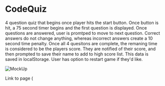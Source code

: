 # CodeQuiz

4 question quiz that begins once player hits the start button. Once button is hit, a 75 second timer begins and the first question is displayed. Once questions are answered, user is promtped to move to next question. Correct answers do not change anything, whereas incorrect answers create a 10 second time penalty. Once all 4 quesitons are complete, the remaning time is considered to be the players score. They are notified of their score, and then prompted to save their name to add to high score list. This data is saved in localStorage. User has option to restart game if they'd like. 


![MockUp](https://user-images.githubusercontent.com/98717384/159184959-b01677e1-5fe7-4623-84ef-3b8c61e0a246.jpg)


Link to page (
